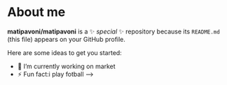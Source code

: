 # About me

**matipavoni/matipavoni** is a ✨ _special_ ✨ repository because its `README.md` (this file) appears on your GitHub profile.

Here are some ideas to get you started:

- 🔭 I’m currently working on market
- ⚡ Fun fact:i play fotball 
-->
